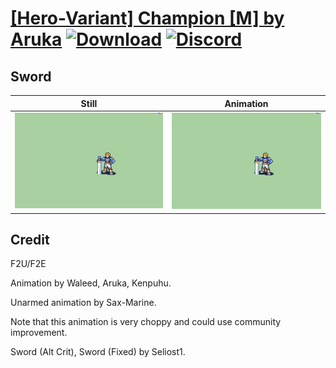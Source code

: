 # [\[Hero-Variant\] Champion \[M\] by Aruka](./) [![Download](https://img.shields.io/badge/Download--red?style=social&logo=github)](https://minhaskamal.github.io/DownGit/#/home?url=https://github.com/Klokinator/FE-Repo/tree/main/Battle%20Animations%2FInfantry%20-%20(Swd)%20Mercenaries%20and%20Heroes%2F%5BHero-Variant%5D%20Champion%20%5BM%5D%20by%20Aruka%2F1.%20Sword%20(fixed)) [![Discord](https://img.shields.io/badge/Discord--blue?style=social&logo=discord)](https://discord.gg/C7VNGnyTPA)

## Sword

| Still | Animation |
| :---: | :-------: |
| ![Sword still](./Sword_000.png) | ![Sword](./Sword.gif) |

## Credit

F2U/F2E

Animation by Waleed, Aruka, Kenpuhu.

Unarmed animation by Sax-Marine.

Note that this animation is very choppy and could use community improvement.

Sword (Alt Crit), Sword (Fixed) by Seliost1.
